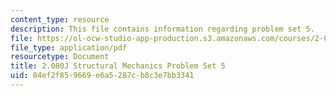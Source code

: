 ```yaml
---
content_type: resource
description: This file contains information regarding problem set 5.
file: https://ol-ocw-studio-app-production.s3.amazonaws.com/courses/2-080j-structural-mechanics-fall-2013/04ef2f859669e6a5287cb8c3e7bb3341_MIT2_080JF13_ProbSet_5.pdf
file_type: application/pdf
resourcetype: Document
title: 2.080J Structural Mechanics Problem Set 5
uid: 04ef2f85-9669-e6a5-287c-b8c3e7bb3341
---
```

